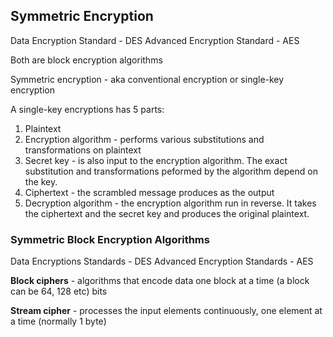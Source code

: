 ## Symmetric Encryption

Data Encryption Standard - DES
Advanced Encryption Standard - AES

Both are block encryption algorithms

Symmetric encryption - aka conventional encryption or single-key encryption

A single-key encryptions has 5 parts:
1. Plaintext
2. Encryption algorithm - performs various substitutions and transformations on plaintext
3. Secret key - is also input to the encryption algorithm. The exact substitution and transformations peformed by the algorithm depend on the key.
4. Ciphertext - the scrambled message produces as the output
5. Decryption algorithm - the encryption algorithm run in reverse. It takes the ciphertext and the secret key and produces the original plaintext.

### Symmetric Block Encryption Algorithms

Data Encryptions Standards - DES
Advanced Encryption Standards - AES

**Block ciphers** - algorithms that encode data one block at a time (a block can be 64, 128 etc) bits

**Stream cipher** - processes the input elements continuously, one element at a time (normally 1 byte)